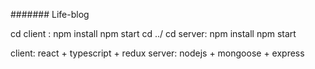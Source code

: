 ####### Life-blog

  cd client :
    npm install
    npm start
  cd ../
  cd server:
    npm install
    npm start

client: react + typescript + redux
server: nodejs + mongoose + express
